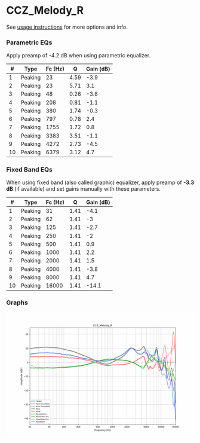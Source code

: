 # CCZ_Melody_R
See [usage instructions](https://github.com/jaakkopasanen/AutoEq#usage) for more options and info.

### Parametric EQs
Apply preamp of -4.2 dB when using parametric equalizer.

|   # | Type    |   Fc (Hz) |    Q |   Gain (dB) |
|-----|---------|-----------|------|-------------|
|   1 | Peaking |        23 | 4.59 |        -3.9 |
|   2 | Peaking |        23 | 5.71 |         3.1 |
|   3 | Peaking |        48 | 0.26 |        -3.8 |
|   4 | Peaking |       208 | 0.81 |        -1.1 |
|   5 | Peaking |       380 | 1.74 |        -0.3 |
|   6 | Peaking |       797 | 0.78 |         2.4 |
|   7 | Peaking |      1755 | 1.72 |         0.8 |
|   8 | Peaking |      3383 | 3.51 |        -1.1 |
|   9 | Peaking |      4272 | 2.73 |        -4.5 |
|  10 | Peaking |      6379 | 3.12 |         4.7 |

### Fixed Band EQs
When using fixed band (also called graphic) equalizer, apply preamp of **-3.3 dB** (if available) and set gains manually with these parameters.

|   # | Type    |   Fc (Hz) |    Q |   Gain (dB) |
|-----|---------|-----------|------|-------------|
|   1 | Peaking |        31 | 1.41 |        -4.1 |
|   2 | Peaking |        62 | 1.41 |        -3   |
|   3 | Peaking |       125 | 1.41 |        -2.7 |
|   4 | Peaking |       250 | 1.41 |        -2   |
|   5 | Peaking |       500 | 1.41 |         0.9 |
|   6 | Peaking |      1000 | 1.41 |         2.2 |
|   7 | Peaking |      2000 | 1.41 |         1.5 |
|   8 | Peaking |      4000 | 1.41 |        -3.8 |
|   9 | Peaking |      8000 | 1.41 |         4.7 |
|  10 | Peaking |     16000 | 1.41 |       -14.1 |

### Graphs
![](./CCZ_Melody_R.png)
